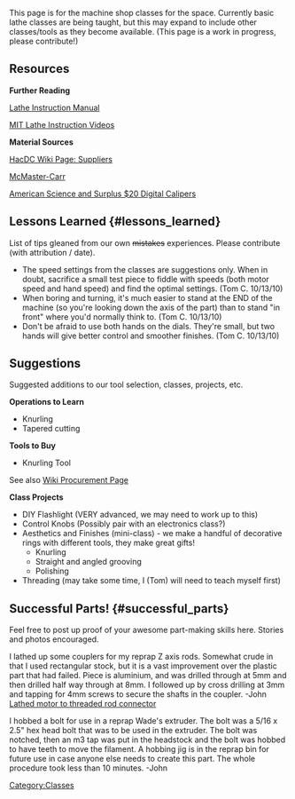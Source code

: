 This page is for the machine shop classes for the space. Currently basic
lathe classes are being taught, but this may expand to include other
classes/tools as they become available. (This page is a work in
progress, please contribute!)

## Resources

**Further Reading**

[Lathe Instruction
Manual](http://manuals.harborfreight.com/manuals/93000-93999/93212.pdf)

[MIT Lathe Instruction
Videos](http://techtv.mit.edu/collections/ehs-videos/videos/144-machine-shop-8)

**Material Sources**

[HacDC Wiki Page:
Suppliers](http://wiki.hacdc.org/index.php/Suppliers#Mechanical_Parts_.26_Fabrication)

[McMaster-Carr](http://www.mcmaster.com/)

[American Science and Surplus \$20 Digital
Calipers](http://www.sciplus.com/search.cfm/scategory/TAM/term/calipers/srch.fp/1)

## Lessons Learned {#lessons_learned}

List of tips gleaned from our own ~~mistakes~~ experiences. Please
contribute (with attribution / date).

-   The speed settings from the classes are suggestions only. When in
    doubt, sacrifice a small test piece to fiddle with speeds (both
    motor speed and hand speed) and find the optimal settings. (Tom C.
    10/13/10)
-   When boring and turning, it's much easier to stand at the END of the
    machine (so you're looking down the axis of the part) than to stand
    "in front" where you'd normally think to. (Tom C. 10/13/10)
-   Don't be afraid to use both hands on the dials. They're small, but
    two hands will give better control and smoother finishes. (Tom C.
    10/13/10)

## Suggestions

Suggested additions to our tool selection, classes, projects, etc.

**Operations to Learn**

-   Knurling
-   Tapered cutting

**Tools to Buy**

-   Knurling Tool

See also [Wiki Procurement
Page](http://wiki.hacdc.org/index.php/Procurement)

**Class Projects**

-   DIY Flashlight (VERY advanced, we may need to work up to this)
-   Control Knobs (Possibly pair with an electronics class?)
-   Aesthetics and Finishes (mini-class) - we make a handful of
    decorative rings with different tools, they make great gifts!
    -   Knurling
    -   Straight and angled grooving
    -   Polishing
-   Threading (may take some time, I (Tom) will need to teach myself
    first)

## Successful Parts! {#successful_parts}

Feel free to post up proof of your awesome part-making skills here.
Stories and photos encouraged.

I lathed up some couplers for my reprap Z axis rods. Somewhat crude in
that I used rectangular stock, but it is a vast improvement over the
plastic part that had failed. Piece is aluminium, and was drilled
through at 5mm and then drilled half way through at 8mm. I followed up
by cross drilling at 3mm and tapping for 4mm screws to secure the shafts
in the coupler. -John [Lathed motor to threaded rod
connector](http://lh6.ggpht.com/_UvQljTfsdFU/TS039Pz8QAI/AAAAAAAAA2s/GikRllVOCeE/s800/CIMG7202.JPG)

I hobbed a bolt for use in a reprap Wade's extruder. The bolt was a 5/16
x 2.5" hex head bolt that was to be used in the extruder. The bolt was
notched, then an m3 tap was put in the headstock and the bolt was hobbed
to have teeth to move the filament. A hobbing jig is in the reprap bin
for future use in case anyone else needs to create this part. The whole
procedure took less than 10 minutes. -John

[Category:Classes](Category:Classes)
